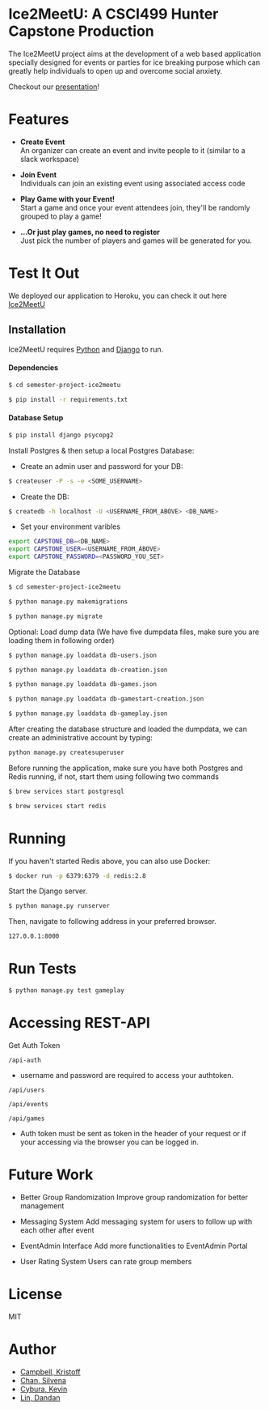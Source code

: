 # Ice2MeetU: A CSCI499 Hunter Capstone Production

The Ice2MeetU project aims at the development of a web based application specially designed for events
or parties for ice breaking purpose which can greatly help individuals to open up and overcome social anxiety.

Checkout our [presentation](https://bit.ly/2EA5nTs)!

# Features
-   **Create Event**<br />
    An organizer can create an event and invite people to it (similar to a slack workspace)

-   **Join Event**<br />
    Individuals can join an existing event using associated access code

-   **Play Game with your Event!**<br />
    Start a game and once your event attendees join, they'll be randomly grouped to play a game!

-   **...Or just play games, no need to register**<br />
    Just pick the number of players and games will be generated for you.

# Test It Out
We deployed our application to Heroku, you can check it out here [Ice2MeetU](https://ice2meetu.herokuapp.com/)

## Installation

Ice2MeetU requires [Python](https://www.python.org/) and [Django](https://www.djangoproject.com/) to run.

#### Dependencies
```sh
$ cd semester-project-ice2meetu

$ pip install -r requirements.txt
```

#### Database Setup
```sh
$ pip install django psycopg2
```
Install Postgres & then setup a local Postgres Database:
* Create an admin user and password for your DB: <br />
```sh
$ createuser -P -s -e <SOME_USERNAME>
```
* Create the DB: <br />
```sh 
$ createdb -h localhost -U <USERNAME_FROM_ABOVE> <DB_NAME>
```
* Set your environment varibles
```sh
export CAPSTONE_DB=<DB_NAME>
export CAPSTONE_USER=<USERNAME_FROM_ABOVE>
export CAPSTONE_PASSWORD=<PASSWORD_YOU_SET>
```

Migrate the Database
```sh
$ cd semester-project-ice2meetu

$ python manage.py makemigrations

$ python manage.py migrate
```

Optional: Load dump data (We have five dumpdata files, make sure you are loading them in following order)
```sh
$ python manage.py loaddata db-users.json

$ python manage.py loaddata db-creation.json

$ python manage.py loaddata db-games.json

$ python manage.py loaddata db-gamestart-creation.json

$ python manage.py loaddata db-gameplay.json
```

After creating the database structure and loaded the dumpdata, we can create an administrative account by typing:
```sh
python manage.py createsuperuser
```
Before running the application, make sure you have both Postgres and Redis running, if not, start them using following two commands
```sh
$ brew services start postgresql

$ brew services start redis
```

# Running 
If you haven't started Redis above, you can also use Docker:
```sh
$ docker run -p 6379:6379 -d redis:2.8
```

Start the Django server.
```sh
$ python manage.py runserver
```
Then, navigate to following address in your preferred browser.
```sh
127.0.0.1:8000
```
# Run Tests
```sh
$ python manage.py test gameplay
```
# Accessing REST-API

Get Auth Token
```
/api-auth
```
* username and password are required to access your authtoken.
```
/api/users

/api/events

/api/games
```
* Auth token must be sent as token in the header of your request or if your accessing via the browser you can be logged in.



# Future Work
- Better Group Randomization 
 Improve group randomization for better management

- Messaging System 
Add messaging system for users to follow up with each other after event 

- EventAdmin Interface 
Add more functionalities to EventAdmin Portal 

- User Rating System 
Users can rate group members

# License

MIT

# Author
- [Campbell, Kristoff](https://github.com/kristoff-campbell28)
- [Chan, Silvena](https://github.com/silvenac)
- [Cybura, Kevin](https://github.com/KevinCybura)
- [Lin, Dandan](https://github.com/dandanlin0702)
